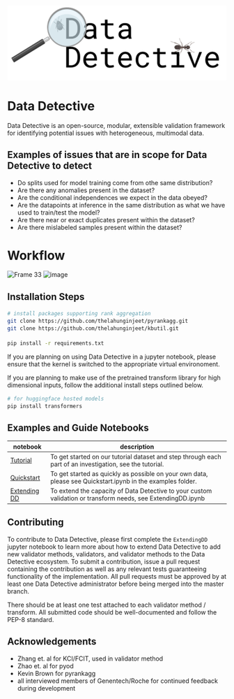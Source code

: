 ![Data Detective logo](DD_im.png)

# Data Detective

Data Detective is an open-source, modular, extensible validation framework for identifying potential issues with heterogeneous, multimodal data.

## Examples of issues that are in scope for Data Detective to detect
- Do splits used for model training come from othe same distribution?
- Are there any anomalies present in the dataset?
- Are the conditional independences we expect in the data obeyed?
- Are the datapoints at inference in the same distribution as what we have used to train/test the model?
- Are there near or exact duplicates present within the dataset?
- Are there mislabeled samples present within the dataset?

# Workflow
![Frame 33](https://github.com/gred-ecdi/datadetective/assets/97565124/f6519c9c-87f7-4a02-918a-abb22cb8b826)
![image](https://github.com/gred-ecdi/datadetective/assets/97565124/18c187af-79a2-4c63-87f4-4f35b1ce51db)


## Installation Steps

```bash
# install packages supporting rank aggregation
git clone https://github.com/thelahunginjeet/pyrankagg.git
git clone https://github.com/thelahunginjeet/kbutil.git

pip install -r requirements.txt
```

[# install all other packages]: #
[virtualenv dd_env -p python3.10]: #
[source dd_env/bin/activate]: #
[pip3 install -r requirements.txt]: #
[dd_env/bin/python -m ipykernel install --name=dd_env]: #

If you are planning on using Data Detective in a jupyter notebook, please ensure that the kernel is switched to the appropriate virtual environoment.

If you are planning to make use of the pretrained transform library for high dimensional inputs, follow the additional install steps outlined below.

```bash
# for huggingface hosted models
pip install transformers
```

## Examples and Guide Notebooks
| notebook | description |
| ----- | ----- |
| [Tutorial](./examples/Tutorial.ipynb) | To get started on our tutorial dataset and step through each part of an investigation, see the tutorial. |
| [Quickstart](./examples/Quickstart.ipynb) | To get started as quickly as possible on your own data, please see Quickstart.ipynb in the examples folder. |
| [Extending DD](./examples/ExtendingDD.ipynb) | To extend the capacity of Data Detective to your custom validation or transform needs, see ExtendingDD.ipynb |


## Contributing

To contribute to Data Detective, please first complete the `ExtendingDD` jupyter notebook to learn more about 
how to extend Data Detective to add new validator methods, validators, and validator methods to the Data Detective 
ecosystem. To submit a contribution, issue a pull request containing the contribution as well as any relevant
tests guaranteeing functionality of the implementation. All pull requests must be approved by at least one Data Detective 
administrator before being merged into the master branch. 

There should be at least one test attached to each validator method / transform. All submitted code should be 
well-documented and follow the PEP-8 standard. 

## Acknowledgements

- Zhang et. al for KCI/FCIT, used in validator method
- Zhao et. al for pyod
- Kevin Brown for pyrankagg
- all interviewed members of Genentech/Roche for continued feedback during development 

